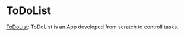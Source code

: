 # ToDoList


[ToDoList](https://github.com/VanessaBach/ToDoList): ToDoList is an App developed from scratch to controll tasks.
